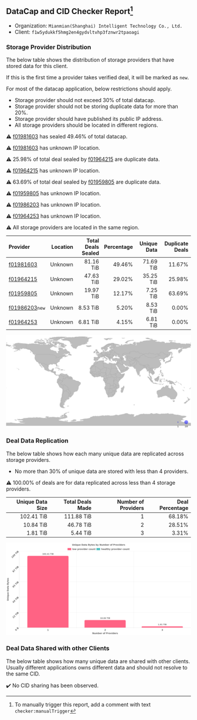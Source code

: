 ## DataCap and CID Checker Report[^1]
 - Organization: `Mianmian(Shanghai) Intelligent Technology Co., Ltd.`
 - Client: `f1w5ydukkf5hmg2en4gydvltvhp3fznwr2tpaoagi`
### Storage Provider Distribution
The below table shows the distribution of storage providers that have stored data for this client.

If this is the first time a provider takes verified deal, it will be marked as `new`.

For most of the datacap application, below restrictions should apply.
 - Storage provider should not exceed 30% of total datacap.
 - Storage provider should not be storing duplicate data for more than 20%.
 - Storage provider should have published its public IP address.
 - All storage providers should be located in different regions.

⚠️ [f01981603](https://filfox.info/en/address/f01981603) has sealed 49.46% of total datacap.

⚠️ [f01981603](https://filfox.info/en/address/f01981603) has unknown IP location.

⚠️ 25.98% of total deal sealed by [f01964215](https://filfox.info/en/address/f01964215) are duplicate data.

⚠️ [f01964215](https://filfox.info/en/address/f01964215) has unknown IP location.

⚠️ 63.69% of total deal sealed by [f01959805](https://filfox.info/en/address/f01959805) are duplicate data.

⚠️ [f01959805](https://filfox.info/en/address/f01959805) has unknown IP location.

⚠️ [f01986203](https://filfox.info/en/address/f01986203) has unknown IP location.

⚠️ [f01964253](https://filfox.info/en/address/f01964253) has unknown IP location.

⚠️ All storage providers are located in the same region.

| Provider                                                    | Location | Total Deals Sealed | Percentage | Unique Data | Duplicate Deals |
| :---------------------------------------------------------- | -------: | -----------------: | ---------: | ----------: | --------------: |
| [f01981603](https://filfox.info/en/address/f01981603)       |  Unknown |          81.16 TiB |     49.46% |   71.69 TiB |          11.67% |
| [f01964215](https://filfox.info/en/address/f01964215)       |  Unknown |          47.63 TiB |     29.02% |   35.25 TiB |          25.98% |
| [f01959805](https://filfox.info/en/address/f01959805)       |  Unknown |          19.97 TiB |     12.17% |    7.25 TiB |          63.69% |
| [f01986203](https://filfox.info/en/address/f01986203)`new`  |  Unknown |           8.53 TiB |      5.20% |    8.53 TiB |           0.00% |
| [f01964253](https://filfox.info/en/address/f01964253)       |  Unknown |           6.81 TiB |      4.15% |    6.81 TiB |           0.00% |

![Provider Distribution](https://raw.githubusercontent.com/data-preservation-programs/filplus-checker-assets/main/filecoin-project/filecoin-plus-large-datasets/issues/919/1671093995762.png)
### Deal Data Replication
The below table shows how each many unique data are replicated across storage providers.
- No more than 30% of unique data are stored with less than 4 providers.

⚠️ 100.00% of deals are for data replicated across less than 4 storage providers.

| Unique Data Size | Total Deals Made | Number of Providers | Deal Percentage |
| ---------------: | ---------------: | ------------------: | --------------: |
|       102.41 TiB |       111.88 TiB |                   1 |          68.18% |
|        10.84 TiB |        46.78 TiB |                   2 |          28.51% |
|         1.81 TiB |         5.44 TiB |                   3 |           3.31% |

![Replication Distribution](https://raw.githubusercontent.com/data-preservation-programs/filplus-checker-assets/main/filecoin-project/filecoin-plus-large-datasets/issues/919/1671093996631.png)
### Deal Data Shared with other Clients
The below table shows how many unique data are shared with other clients.
Usually different applications owns different data and should not resolve to the same CID.

✔️ No CID sharing has been observed.

[^1]: To manually trigger this report, add a comment with text `checker:manualTrigger`
